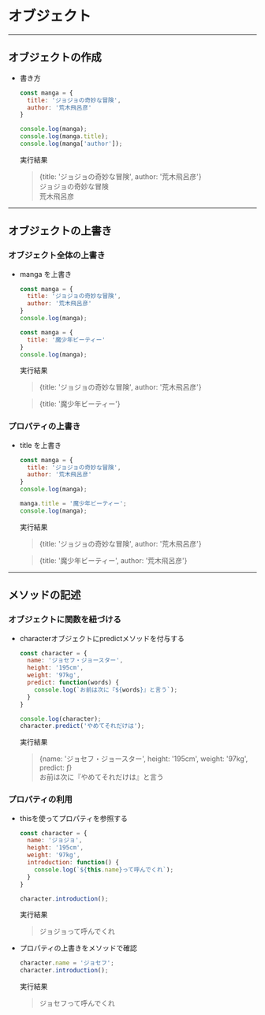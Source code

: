 # オブジェクト

---

## オブジェクトの作成

* 書き方

  ```javascript
  const manga = {
    title: 'ジョジョの奇妙な冒険',
    author: '荒木飛呂彦'
  }

  console.log(manga);
  console.log(manga.title);
  console.log(manga['author']);
  ```

  実行結果

  > {title: 'ジョジョの奇妙な冒険', author: '荒木飛呂彦'}  
    ジョジョの奇妙な冒険  
    荒木飛呂彦

---

## オブジェクトの上書き

### オブジェクト全体の上書き

* manga を上書き

  ```javascript
  const manga = {
    title: 'ジョジョの奇妙な冒険',
    author: '荒木飛呂彦'
  }
  console.log(manga);
  ```

  ```javascript
  const manga = {
    title: '魔少年ビーティー'
  }
  console.log(manga);
  ```

  実行結果

  > {title: 'ジョジョの奇妙な冒険', author: '荒木飛呂彦'}

  > {title: '魔少年ビーティー'}

### プロパティの上書き

* title を上書き

  ```javascript
  const manga = {
    title: 'ジョジョの奇妙な冒険',
    author: '荒木飛呂彦'
  }
  console.log(manga);
  ```

  ```javascript
  manga.title = '魔少年ビーティー';
  console.log(manga);
  ```

  実行結果

  > {title: 'ジョジョの奇妙な冒険', author: '荒木飛呂彦'}

  > {title: '魔少年ビーティー', author: '荒木飛呂彦'}

---

## メソッドの記述

### オブジェクトに関数を紐づける

* characterオブジェクトにpredictメソッドを付与する

  ```javascript
  const character = {
    name: 'ジョセフ・ジョースター',
    height: '195cm',
    weight: '97kg',
    predict: function(words) {
      console.log(`お前は次に『${words}』と言う`);
    }
  }

  console.log(character);
  character.predict('やめてそれだけは');
  ```

  実行結果

  > {name: 'ジョセフ・ジョースター', height: '195cm', weight: '97kg', predict: ƒ}  
    お前は次に『やめてそれだけは』と言う

### プロパティの利用

* thisを使ってプロパティを参照する

  ```javascript
  const character = {
    name: 'ジョジョ',
    height: '195cm',
    weight: '97kg',
    introduction: function() {
      console.log(`${this.name}って呼んでくれ`);
    }
  }

  character.introduction();
  ```

  実行結果

  > ジョジョって呼んでくれ

* プロパティの上書きをメソッドで確認

  ```javascript
  character.name = 'ジョセフ';
  character.introduction();
  ```

  実行結果

  > ジョセフって呼んでくれ

